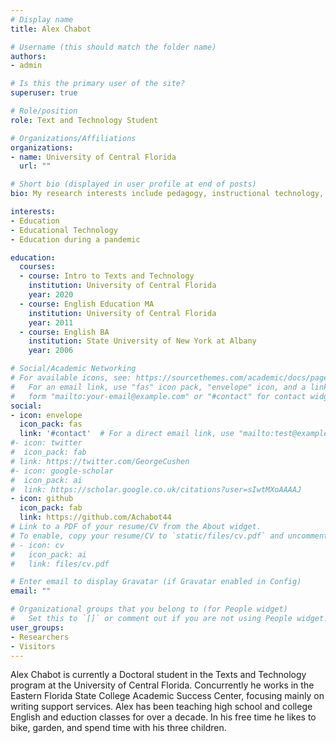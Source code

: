```yaml
---
# Display name
title: Alex Chabot

# Username (this should match the folder name)
authors:
- admin

# Is this the primary user of the site?
superuser: true

# Role/position
role: Text and Technology Student

# Organizations/Affiliations
organizations:
- name: University of Central Florida
  url: ""

# Short bio (displayed in user profile at end of posts)
bio: My research interests include pedagogy, instructional technology, and the effects of Covid 19 on education.

interests:
- Education
- Educational Technology
- Education during a pandemic

education:
  courses:
  - course: Intro to Texts and Technology
    institution: University of Central Florida
    year: 2020
  - course: English Education MA
    institution: University of Central Florida
    year: 2011
  - course: English BA
    institution: State University of New York at Albany
    year: 2006

# Social/Academic Networking
# For available icons, see: https://sourcethemes.com/academic/docs/page-builder/#icons
#   For an email link, use "fas" icon pack, "envelope" icon, and a link in the
#   form "mailto:your-email@example.com" or "#contact" for contact widget.
social:
- icon: envelope
  icon_pack: fas
  link: '#contact'  # For a direct email link, use "mailto:test@example.org".
#- icon: twitter
#  icon_pack: fab
# link: https://twitter.com/GeorgeCushen
#- icon: google-scholar
#  icon_pack: ai
#  link: https://scholar.google.co.uk/citations?user=sIwtMXoAAAAJ
- icon: github
  icon_pack: fab
  link: https://github.com/Achabot44
# Link to a PDF of your resume/CV from the About widget.
# To enable, copy your resume/CV to `static/files/cv.pdf` and uncomment the lines below.
# - icon: cv
#   icon_pack: ai
#   link: files/cv.pdf

# Enter email to display Gravatar (if Gravatar enabled in Config)
email: ""

# Organizational groups that you belong to (for People widget)
#   Set this to `[]` or comment out if you are not using People widget.
user_groups:
- Researchers
- Visitors
---
```


Alex Chabot is currently a Doctoral student in the Texts and Technology program at the University of Central Florida. Concurrently he works in the Eastern Florida State College Academic Success Center, focusing mainly on writing support services. Alex has been teaching high school and college English and eduction classes for over a decade. In his free time he likes to bike, garden, and spend time with his three children.


